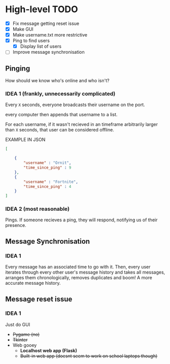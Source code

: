 # High-level TODO
- [x] Fix message getting reset issue
- [x] Make GUI
- [x] Make username.txt more restrictive
- [x] Ping to find users
  - [x] Display list of users
- [ ] Improve message synchronisation

## Pinging

How should we know who's online and who isn't?

### IDEA 1 (frankly, unnecessarily complicated)

Every `X` seconds, everyone broadcasts their username on the port.

every computer then appends that username to a list.

For each username, if it wasn't recieved in an timeframe arbitrarily larger than `X` seconds, that user can be considered offline.

EXAMPLE IN JSON
```json
[

    {
        "username" : "Ornit",
        "time_since_ping" : 9
    },
    {
        "username" : "Fortnite",
        "time_since_ping" : 4
    }
]
```

### IDEA 2 (most reasonable)

Pings. If someone recieves a ping, they will respond, notifying us of their presence.

## Message Synchronisation

### IDEA 1

Every message has an associated time to go with it. Then, every user iterates through every other user's message history and takes all messages, arranges them chronologically, removes duplicates and boom! A more accurate message history.

## Message reset issue

### IDEA 1

Just do GUI
- ~~Pygame (no)~~
- ~~Tkinter~~
- Web gooey
  - **Localhost web app (Flask)**
  - ~~Built-in web app (doesnt seem to work on school laptops though)~~